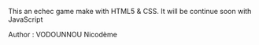 This an echec game make with HTML5 & CSS.
It will be continue soon with JavaScript

Author : VODOUNNOU Nicodème